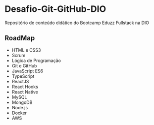 # Desafio-Git-GitHub-DIO
Repositório de conteúdo didático do Bootcamp Eduzz Fullstack na DIO
## RoadMap
*  HTML e CSS3
*  Scrum
*  Lógica de Programação
*  Git e GitHub
*  JavaScript ES6
*  TypeScript
*  ReactJS
*  React Hooks
*  React Native
*  MySQL
*  MongoDB
*  Node.js
*  Docker
*  AWS
